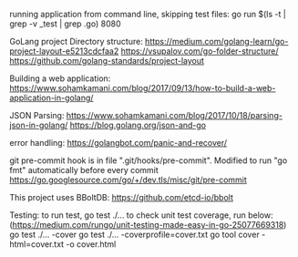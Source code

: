 running application from command line, skipping test files:
    go run $(ls -t | grep -v _test | grep .go) 8080

GoLang project Directory structure:
    https://medium.com/golang-learn/go-project-layout-e5213cdcfaa2
    https://vsupalov.com/go-folder-structure/
    https://github.com/golang-standards/project-layout
    
Building a web application:
    https://www.sohamkamani.com/blog/2017/09/13/how-to-build-a-web-application-in-golang/
    
JSON Parsing:
    https://www.sohamkamani.com/blog/2017/10/18/parsing-json-in-golang/
    https://blog.golang.org/json-and-go
    
error handling:
    https://golangbot.com/panic-and-recover/
    
git pre-commit hook is in file ".git/hooks/pre-commit". Modified to run "go fmt" automatically before every commit
    https://go.googlesource.com/go/+/dev.tls/misc/git/pre-commit
    
This project uses BBoltDB:
    https://github.com/etcd-io/bbolt
    
Testing:
    to run test, 
        go test ./...
    to check unit test coverage, run below: (https://medium.com/rungo/unit-testing-made-easy-in-go-25077669318)
    go test ./... -cover
    go test ./... -coverprofile=cover.txt
    go tool cover -html=cover.txt -o cover.html